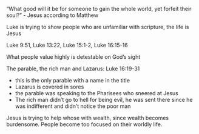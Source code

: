 “What good will it be for someone to gain the whole world, yet forfeit their soul?” - Jesus according to Matthew 

Luke is trying to show people who are unfamiliar with scripture, the life is Jesus

Luke 9:51, Luke 13:22, Luke 15:1-2, Luke 16:15-16

What people value highly is detestable on God’s sight

The parable, the rich man and Lazarus: Luke 16:19-31
- this is the only parable with a name in the title
- Lazarus is covered in sores
- the parable was speaking to the Pharisees who sneered at Jesus
- The rich man didn’t go to hell for being evil, he was sent there since he was indifferent and didn’t notice the poor man

Jesus is trying to help whose with wealth, since wealth becomes burdensome. People become too focused on their worldly life.

